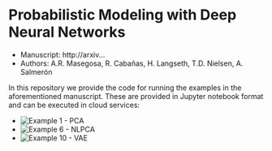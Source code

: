 # Probabilistic Modeling with Deep Neural Networks 

- Manuscript: http://arxiv...
- Authors: A.R. Masegosa, R. Cabañas, H. Langseth, T.D. Nielsen, A. Salmerón 

In this repository we provide the code for running the examples in the aforementioned manuscript.
These are provided in Jupyter notebook format and can be executed in cloud services:

- ![Example 1 - PCA](https://github.com/PGM-Lab/ProbModelingDNNs/blob/master/notebooks/Example1-PCA.ipynb)
- ![Example 6 - NLPCA](https://github.com/PGM-Lab/ProbModelingDNNs/blob/master/notebooks/Example6-NLPCA.ipynb)
- ![Example 10 - VAE](https://github.com/PGM-Lab/ProbModelingDNNs/blob/master/notebooks/Example10-VAE.ipynb)